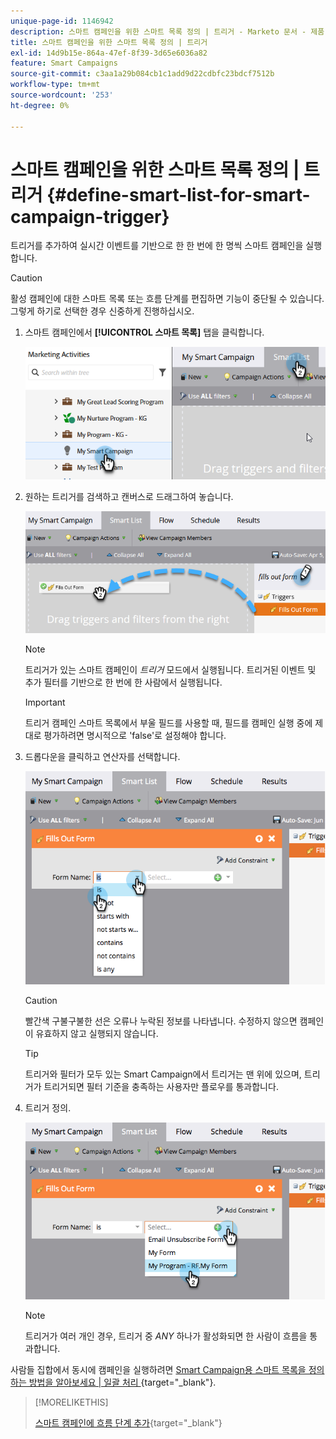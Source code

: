 ```yaml
---
unique-page-id: 1146942
description: 스마트 캠페인을 위한 스마트 목록 정의 | 트리거 - Marketo 문서 - 제품 설명서
title: 스마트 캠페인을 위한 스마트 목록 정의 | 트리거
exl-id: 14d9b15e-864a-47ef-8f39-3d65e6036a82
feature: Smart Campaigns
source-git-commit: c3aa1a29b084cb1c1add9d22cdbfc23bdcf7512b
workflow-type: tm+mt
source-wordcount: '253'
ht-degree: 0%

---
```


# 스마트 캠페인을 위한 스마트 목록 정의 | 트리거 {#define-smart-list-for-smart-campaign-trigger}

트리거를 추가하여 실시간 이벤트를 기반으로 한 한 번에 한 명씩 스마트 캠페인을 실행합니다.

>[!CAUTION]
>
>활성 캠페인에 대한 스마트 목록 또는 흐름 단계를 편집하면 기능이 중단될 수 있습니다. 그렇게 하기로 선택한 경우 신중하게 진행하십시오.

1. 스마트 캠페인에서 **[!UICONTROL 스마트 목록]** 탭을 클릭합니다.

   ![](assets/define-smart-list-for-smart-campaign-trigger-1.png)

1. 원하는 트리거를 검색하고 캔버스로 드래그하여 놓습니다.

   ![](assets/define-smart-list-for-smart-campaign-trigger-2.png)

   >[!NOTE]
   >
   >트리거가 있는 스마트 캠페인이 _트리거_ 모드에서 실행됩니다. 트리거된 이벤트 및 추가 필터를 기반으로 한 번에 한 사람에서 실행됩니다.

   >[!IMPORTANT]
   >
   >트리거 캠페인 스마트 목록에서 부울 필드를 사용할 때, 필드를 캠페인 실행 중에 제대로 평가하려면 명시적으로 &#39;false&#39;로 설정해야 합니다.

1. 드롭다운을 클릭하고 연산자를 선택합니다.

   ![](assets/define-smart-list-for-smart-campaign-trigger-3.png)

   >[!CAUTION]
   >
   >빨간색 구불구불한 선은 오류나 누락된 정보를 나타냅니다. 수정하지 않으면 캠페인이 유효하지 않고 실행되지 않습니다.

   >[!TIP]
   >
   >트리거와 필터가 모두 있는 Smart Campaign에서 트리거는 맨 위에 있으며, 트리거가 트리거되면 필터 기준을 충족하는 사용자만 플로우를 통과합니다.

1. 트리거 정의.

   ![](assets/define-smart-list-for-smart-campaign-trigger-4.png)

   >[!NOTE]
   >
   >트리거가 여러 개인 경우, 트리거 중 _ANY_ 하나가 활성화되면 한 사람이 흐름을 통과합니다.

사람들 집합에서 동시에 캠페인을 실행하려면 [Smart Campaign용 스마트 목록을 정의하는 방법을 알아보세요 | 일괄 처리 ](/help/marketo/product-docs/core-marketo-concepts/smart-campaigns/creating-a-smart-campaign/define-smart-list-for-smart-campaign-batch.md){target="_blank"}.

>[!MORELIKETHIS]
>
>[스마트 캠페인에 흐름 단계 추가](/help/marketo/product-docs/core-marketo-concepts/smart-campaigns/flow-actions/add-a-flow-step-to-a-smart-campaign.md){target="_blank"}
